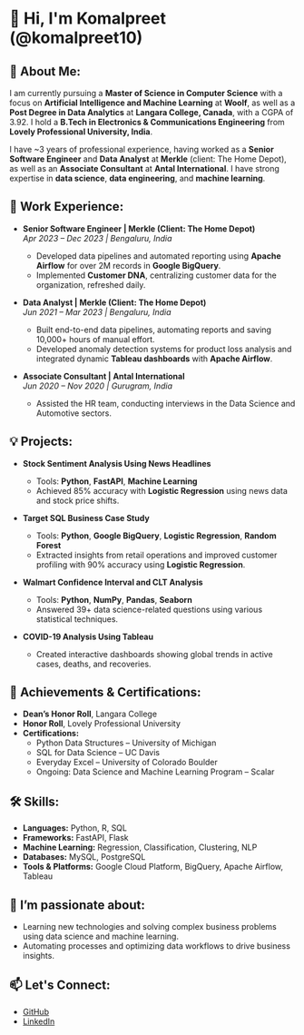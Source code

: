# 👋 Hi, I'm Komalpreet (@komalpreet10)

## 👀 About Me:
I am currently pursuing a **Master of Science in Computer Science** with a focus on **Artificial Intelligence and Machine Learning** at **Woolf**, as well as a **Post Degree in Data Analytics** at **Langara College, Canada**, with a CGPA of 3.92. I hold a **B.Tech in Electronics & Communications Engineering** from **Lovely Professional University, India**.


I have ~3 years of professional experience, having worked as a **Senior Software Engineer** and **Data Analyst** at **Merkle** (client: The Home Depot), as well as an **Associate Consultant** at **Antal International**. I have strong expertise in **data science**, **data engineering**, and **machine learning**.

## 💼 Work Experience:
- **Senior Software Engineer | Merkle (Client: The Home Depot)**  
  _Apr 2023 – Dec 2023 | Bengaluru, India_  
  - Developed data pipelines and automated reporting using **Apache Airflow** for over 2M records in **Google BigQuery**.
  - Implemented **Customer DNA**, centralizing customer data for the organization, refreshed daily.

- **Data Analyst | Merkle (Client: The Home Depot)**  
  _Jun 2021 – Mar 2023 | Bengaluru, India_  
  - Built end-to-end data pipelines, automating reports and saving 10,000+ hours of manual effort.
  - Developed anomaly detection systems for product loss analysis and integrated dynamic **Tableau dashboards** with **Apache Airflow**.

- **Associate Consultant | Antal International**  
  _Jun 2020 – Nov 2020 | Gurugram, India_  
  - Assisted the HR team, conducting interviews in the Data Science and Automotive sectors.
  
## 💡 Projects:
- **Stock Sentiment Analysis Using News Headlines**  
  - Tools: **Python**, **FastAPI**, **Machine Learning**  
  - Achieved 85% accuracy with **Logistic Regression** using news data and stock price shifts.

- **Target SQL Business Case Study**  
  - Tools: **Python**, **Google BigQuery**, **Logistic Regression**, **Random Forest**  
  - Extracted insights from retail operations and improved customer profiling with 90% accuracy using **Logistic Regression**.

- **Walmart Confidence Interval and CLT Analysis**  
  - Tools: **Python**, **NumPy**, **Pandas**, **Seaborn**  
  - Answered 39+ data science-related questions using various statistical techniques.

- **COVID-19 Analysis Using Tableau**  
  - Created interactive dashboards showing global trends in active cases, deaths, and recoveries.

## 🏅 Achievements & Certifications:
- **Dean’s Honor Roll**, Langara College
- **Honor Roll**, Lovely Professional University
- **Certifications:**
  - Python Data Structures – University of Michigan
  - SQL for Data Science – UC Davis
  - Everyday Excel – University of Colorado Boulder
  - Ongoing: Data Science and Machine Learning Program – Scalar

## 🛠️ Skills:
- **Languages:** Python, R, SQL
- **Frameworks:** FastAPI, Flask
- **Machine Learning:** Regression, Classification, Clustering, NLP
- **Databases:** MySQL, PostgreSQL
- **Tools & Platforms:** Google Cloud Platform, BigQuery, Apache Airflow, Tableau

## 🌱 I’m passionate about:
- Learning new technologies and solving complex business problems using data science and machine learning.
- Automating processes and optimizing data workflows to drive business insights.

## 📫 Let's Connect:
- [GitHub](https://github.com/komalpreet10)
- [LinkedIn](https://linkedin.com/in/komalpreet10)
